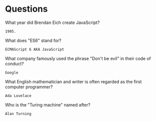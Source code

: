 # Questions

What year did Brendan Eich create JavaScript?

```
1995.
```

What does "ES6" stand for?

```
ECMAScript 6 AKA JavaScript
```

What company famously used the phrase "Don't be evil" in their code of conduct?

```
Google
```

What English mathematician and writer is often regarded as the first computer programmer?

```
Ada Lovelace
```

Who is the "Turing machine" named after?

```
Alan Turning
```

